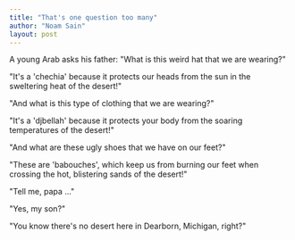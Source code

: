 ```yaml
---
title: "That's one question too many"
author: "Noam Sain"
layout: post
---
```


A young Arab asks his father: "What is this weird hat that we are wearing?"

"It's a 'chechia' because it protects our heads from the sun in the sweltering heat of the desert!"

"And what is this type of clothing that we are wearing?"

"It's a 'djbellah' because it protects your body from the soaring temperatures of the desert!"

"And what are these ugly shoes that we have on our feet?"

"These are 'babouches', which keep us from burning our feet when crossing the hot, blistering sands of the desert!"

"Tell me, papa …"

"Yes, my son?"

"You know there's no desert here in Dearborn, Michigan, right?"

